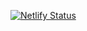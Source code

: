 [![Netlify Status](https://api.netlify.com/api/v1/badges/ec20d082-a012-4159-9383-bdc63a287e2c/deploy-status)](https://app.netlify.com/sites/jizzy002/deploys)
